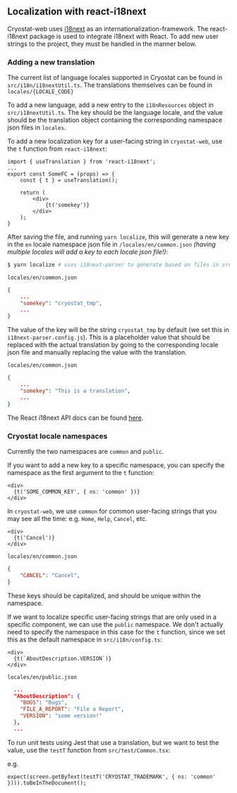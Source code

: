 ## Localization with react-i18next

Cryostat-web uses [i18next](https://www.i18next.com/) as an internationalization-framework. The react-i18next package is used to integrate i18next with React. To add new user strings to the project, they must be handled in the manner below.

### Adding a new translation

The current list of language locales supported in Cryostat can be found in `src/i18n/i18nextUtil.ts`. The translations themselves can be found in `locales/{LOCALE_CODE}` 

To add a new language, add a new entry to the `i18nResources` object in `src/i18nextUtil.ts`. The key should be the language locale, and the value should be the translation object containing the corresponding namespace json files in `locales`.

To add a new localization key for a user-facing string in `cryostat-web`, use the `t` function from `react-i18next`:

```tsx
import { useTranslation } from 'react-i18next';
...
export const SomeFC = (props) => {
    const { t } = useTranslation();

    return (
        <div>
            {t('somekey')}
        </div>
    );
}
```
After saving the file, and running `yarn localize`, this will generate a new key in the `en` locale namespace json file in `/locales/en/common.json` *(having multiple locales will add a key to each locale json file!)*:
```bash
$ yarn localize # uses i18next-parser to generate based on files in src/
```
`locales/en/common.json`
```json
{   
    ...
    "somekey": "cryostat_tmp",
    ...
}
```

The value of the key will be the string `cryostat_tmp` by default (we set this in `i18next-parser.config.js`). This is a placeholder value that should be replaced with the actual translation by going to the corresponding locale json file and manually replacing the value with the translation.

`locales/en/common.json`
```json
{   
    ...
    "somekey": "This is a translation",
    ...
}
```



The React i18next API docs can be found [here](https://react.i18next.com/latest/using-with-hooks).

### Cryostat locale namespaces

Currently the two namespaces are `common` and `public`.

If you want to add a new key to a specific namespace, you can specify the namespace as the first argument to the `t` function:

```tsx
<div>
  {t('SOME_COMMON_KEY', { ns: 'common' })}
</div>
```

In `cryostat-web`, we use `common` for common user-facing strings that you may see all the time: e.g. `Home`, `Help`, `Cancel`, etc.


```tsx
<div>
  {t('Cancel')}
</div>
```

`locales/en/common.json`
```json
{
    "CANCEL": "Cancel",
}
```
These keys should be capitalized, and should be unique within the namespace.

If we want to localize specific user-facing strings that are only used in a specific component, we can use the `public` namespace. We don't actually need to specify the namespace in this case for the `t` function, since we set this as the default namespace in `src/i18n/config.ts`:

```tsx
<div>
  {t(`AboutDescription.VERSION`)}
</div>
```
`locales/en/public.json`
```json
  ...
  "AboutDescription": {
    "BUGS": "Bugs",
    "FILE_A_REPORT": "File a Report",
    "VERSION": "some version!"
  },
  ...
```

To run unit tests using Jest that use a translation, but we want to test the value, use the `testT` function from `src/test/Common.tsx`:

e.g.
```tsx
expect(screen.getByText(testT('CRYOSTAT_TRADEMARK', { ns: 'common' }))).toBeInTheDocument();
```
